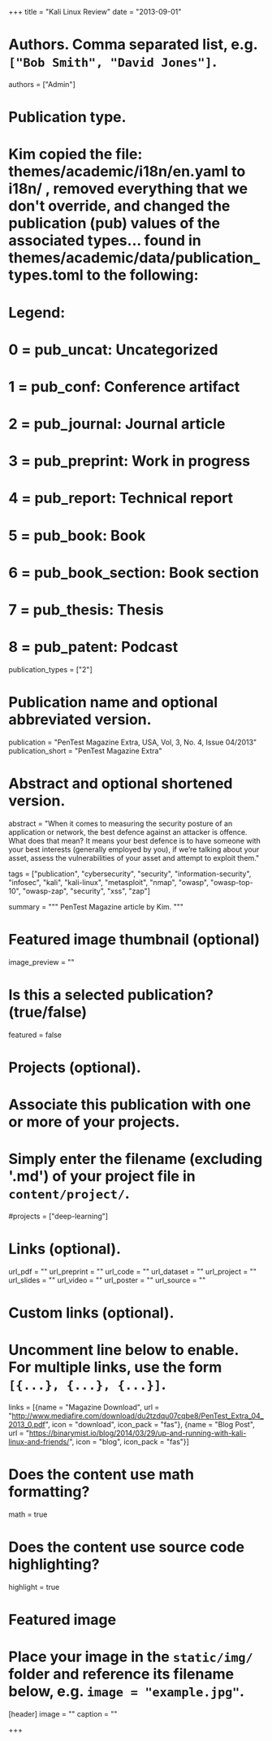 +++
title = "Kali Linux Review"
date = "2013-09-01"

# Authors. Comma separated list, e.g. `["Bob Smith", "David Jones"]`.
authors = ["Admin"]

# Publication type.
# Kim copied the file: themes/academic/i18n/en.yaml to i18n/ , removed everything that we don't override, and changed the publication (pub) values of the associated types... found in themes/academic/data/publication_types.toml to the following: 
# Legend:
# 0 = pub_uncat: Uncategorized
# 1 = pub_conf: Conference artifact
# 2 = pub_journal: Journal article
# 3 = pub_preprint: Work in progress
# 4 = pub_report: Technical report
# 5 = pub_book: Book
# 6 = pub_book_section: Book section
# 7 = pub_thesis: Thesis
# 8 = pub_patent: Podcast
publication_types = ["2"]

# Publication name and optional abbreviated version.
publication = "PenTest Magazine Extra, USA, Vol, 3, No. 4, Issue 04/2013"
publication_short = "PenTest Magazine Extra"

# Abstract and optional shortened version.
abstract = "When it comes to measuring the security posture of an application or network, the best defence against an attacker is offence. What does that mean? It means your best defence is to have someone with your best interests (generally employed by you), if we’re talking about your asset, assess the vulnerabilities of your asset and attempt to exploit them."

tags = ["publication", "cybersecurity", "security", "information-security", "infosec", "kali", "kali-linux", "metasploit", "nmap", "owasp", "owasp-top-10", "owasp-zap", "security", "xss", "zap"]

summary = """
PenTest Magazine article by Kim.
"""

# Featured image thumbnail (optional)
image_preview = ""

# Is this a selected publication? (true/false)
featured = false

# Projects (optional).
#   Associate this publication with one or more of your projects.
#   Simply enter the filename (excluding '.md') of your project file in `content/project/`.
#projects = ["deep-learning"]
 

# Links (optional).
url_pdf = ""
url_preprint = ""
url_code = ""
url_dataset = ""
url_project = ""
url_slides = ""
url_video = ""
url_poster = ""
url_source = ""

# Custom links (optional).
#   Uncomment line below to enable. For multiple links, use the form `[{...}, {...}, {...}]`.
links = [{name = "Magazine Download", url = "http://www.mediafire.com/download/du2tzdqu07cqbe8/PenTest_Extra_04_2013_0.pdf", icon = "download", icon_pack = "fas"}, {name = "Blog Post", url = "https://binarymist.io/blog/2014/03/29/up-and-running-with-kali-linux-and-friends/", icon = "blog", icon_pack = "fas"}]

# Does the content use math formatting?
math = true

# Does the content use source code highlighting?
highlight = true

# Featured image
# Place your image in the `static/img/` folder and reference its filename below, e.g. `image = "example.jpg"`.
[header]
image = ""
caption = ""

+++

